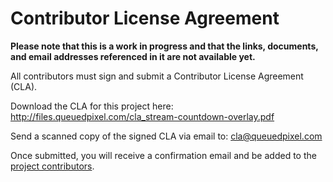 # Contributor License Agreement

**Please note that this is a work in progress and that the links, documents, and email addresses referenced in it are
not available yet.**

All contributors must sign and submit a Contributor License Agreement (CLA).

Download the CLA for this project here: <http://files.queuedpixel.com/cla_stream-countdown-overlay.pdf>

Send a scanned copy of the signed CLA via email to: <cla@queuedpixel.com>

Once submitted, you will receive a confirmation email and be added to the [project contributors](contributors.md).
